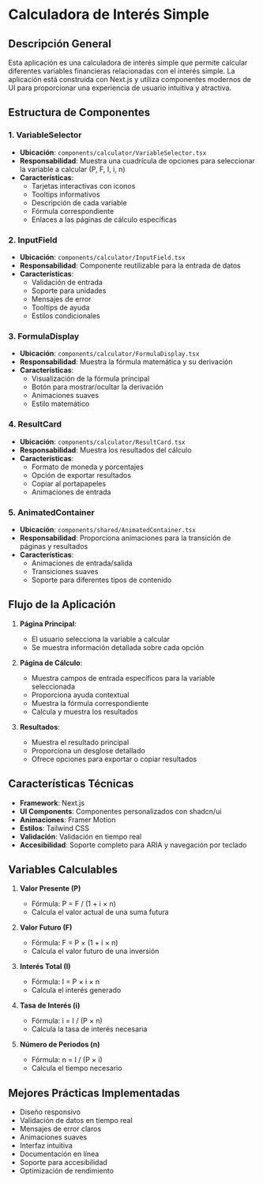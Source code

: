 # Calculadora de Interés Simple

## Descripción General
Esta aplicación es una calculadora de interés simple que permite calcular diferentes variables financieras relacionadas con el interés simple. La aplicación está construida con Next.js y utiliza componentes modernos de UI para proporcionar una experiencia de usuario intuitiva y atractiva.

## Estructura de Componentes

### 1. VariableSelector
- **Ubicación**: `components/calculator/VariableSelector.tsx`
- **Responsabilidad**: Muestra una cuadrícula de opciones para seleccionar la variable a calcular (P, F, I, i, n)
- **Características**:
  - Tarjetas interactivas con iconos
  - Tooltips informativos
  - Descripción de cada variable
  - Fórmula correspondiente
  - Enlaces a las páginas de cálculo específicas

### 2. InputField
- **Ubicación**: `components/calculator/InputField.tsx`
- **Responsabilidad**: Componente reutilizable para la entrada de datos
- **Características**:
  - Validación de entrada
  - Soporte para unidades
  - Mensajes de error
  - Tooltips de ayuda
  - Estilos condicionales

### 3. FormulaDisplay
- **Ubicación**: `components/calculator/FormulaDisplay.tsx`
- **Responsabilidad**: Muestra la fórmula matemática y su derivación
- **Características**:
  - Visualización de la fórmula principal
  - Botón para mostrar/ocultar la derivación
  - Animaciones suaves
  - Estilo matemático

### 4. ResultCard
- **Ubicación**: `components/calculator/ResultCard.tsx`
- **Responsabilidad**: Muestra los resultados del cálculo
- **Características**:
  - Formato de moneda y porcentajes
  - Opción de exportar resultados
  - Copiar al portapapeles
  - Animaciones de entrada

### 5. AnimatedContainer
- **Ubicación**: `components/shared/AnimatedContainer.tsx`
- **Responsabilidad**: Proporciona animaciones para la transición de páginas y resultados
- **Características**:
  - Animaciones de entrada/salida
  - Transiciones suaves
  - Soporte para diferentes tipos de contenido

## Flujo de la Aplicación

1. **Página Principal**:
   - El usuario selecciona la variable a calcular
   - Se muestra información detallada sobre cada opción

2. **Página de Cálculo**:
   - Muestra campos de entrada específicos para la variable seleccionada
   - Proporciona ayuda contextual
   - Muestra la fórmula correspondiente
   - Calcula y muestra los resultados

3. **Resultados**:
   - Muestra el resultado principal
   - Proporciona un desglose detallado
   - Ofrece opciones para exportar o copiar resultados

## Características Técnicas

- **Framework**: Next.js
- **UI Components**: Componentes personalizados con shadcn/ui
- **Animaciones**: Framer Motion
- **Estilos**: Tailwind CSS
- **Validación**: Validación en tiempo real
- **Accesibilidad**: Soporte completo para ARIA y navegación por teclado

## Variables Calculables

1. **Valor Presente (P)**
   - Fórmula: P = F / (1 + i × n)
   - Calcula el valor actual de una suma futura

2. **Valor Futuro (F)**
   - Fórmula: F = P × (1 + i × n)
   - Calcula el valor futuro de una inversión

3. **Interés Total (I)**
   - Fórmula: I = P × i × n
   - Calcula el interés generado

4. **Tasa de Interés (i)**
   - Fórmula: i = I / (P × n)
   - Calcula la tasa de interés necesaria

5. **Número de Periodos (n)**
   - Fórmula: n = I / (P × i)
   - Calcula el tiempo necesario

## Mejores Prácticas Implementadas

- Diseño responsivo
- Validación de datos en tiempo real
- Mensajes de error claros
- Animaciones suaves
- Interfaz intuitiva
- Documentación en línea
- Soporte para accesibilidad
- Optimización de rendimiento
